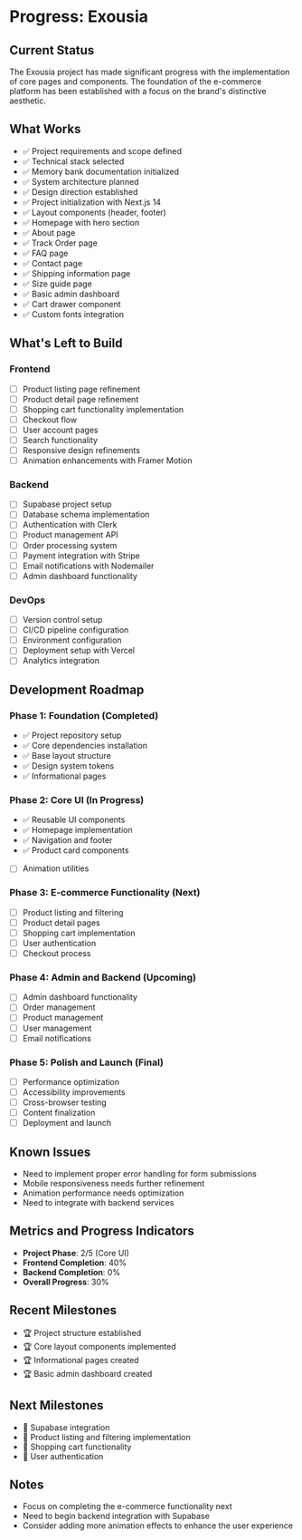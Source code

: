 # Progress: Exousia

## Current Status
The Exousia project has made significant progress with the implementation of core pages and components. The foundation of the e-commerce platform has been established with a focus on the brand's distinctive aesthetic.

## What Works
- ✅ Project requirements and scope defined
- ✅ Technical stack selected
- ✅ Memory bank documentation initialized
- ✅ System architecture planned
- ✅ Design direction established
- ✅ Project initialization with Next.js 14
- ✅ Layout components (header, footer)
- ✅ Homepage with hero section
- ✅ About page
- ✅ Track Order page
- ✅ FAQ page
- ✅ Contact page
- ✅ Shipping information page
- ✅ Size guide page
- ✅ Basic admin dashboard
- ✅ Cart drawer component
- ✅ Custom fonts integration

## What's Left to Build

### Frontend
- [ ] Product listing page refinement
- [ ] Product detail page refinement
- [ ] Shopping cart functionality implementation
- [ ] Checkout flow
- [ ] User account pages
- [ ] Search functionality
- [ ] Responsive design refinements
- [ ] Animation enhancements with Framer Motion

### Backend
- [ ] Supabase project setup
- [ ] Database schema implementation
- [ ] Authentication with Clerk
- [ ] Product management API
- [ ] Order processing system
- [ ] Payment integration with Stripe
- [ ] Email notifications with Nodemailer
- [ ] Admin dashboard functionality

### DevOps
- [ ] Version control setup
- [ ] CI/CD pipeline configuration
- [ ] Environment configuration
- [ ] Deployment setup with Vercel
- [ ] Analytics integration

## Development Roadmap

### Phase 1: Foundation (Completed)
- ✅ Project repository setup
- ✅ Core dependencies installation
- ✅ Base layout structure
- ✅ Design system tokens
- ✅ Informational pages

### Phase 2: Core UI (In Progress)
- ✅ Reusable UI components
- ✅ Homepage implementation
- ✅ Navigation and footer
- ✅ Product card components
- [ ] Animation utilities

### Phase 3: E-commerce Functionality (Next)
- [ ] Product listing and filtering
- [ ] Product detail pages
- [ ] Shopping cart implementation
- [ ] User authentication
- [ ] Checkout process

### Phase 4: Admin and Backend (Upcoming)
- [ ] Admin dashboard functionality
- [ ] Order management
- [ ] Product management
- [ ] User management
- [ ] Email notifications

### Phase 5: Polish and Launch (Final)
- [ ] Performance optimization
- [ ] Accessibility improvements
- [ ] Cross-browser testing
- [ ] Content finalization
- [ ] Deployment and launch

## Known Issues
- Need to implement proper error handling for form submissions
- Mobile responsiveness needs further refinement
- Animation performance needs optimization
- Need to integrate with backend services

## Metrics and Progress Indicators
- **Project Phase**: 2/5 (Core UI)
- **Frontend Completion**: 40%
- **Backend Completion**: 0%
- **Overall Progress**: 30%

## Recent Milestones
- 🏆 Project structure established
- 🏆 Core layout components implemented
- 🏆 Informational pages created
- 🏆 Basic admin dashboard created

## Next Milestones
- 🎯 Supabase integration
- 🎯 Product listing and filtering implementation
- 🎯 Shopping cart functionality
- 🎯 User authentication

## Notes
- Focus on completing the e-commerce functionality next
- Need to begin backend integration with Supabase
- Consider adding more animation effects to enhance the user experience 